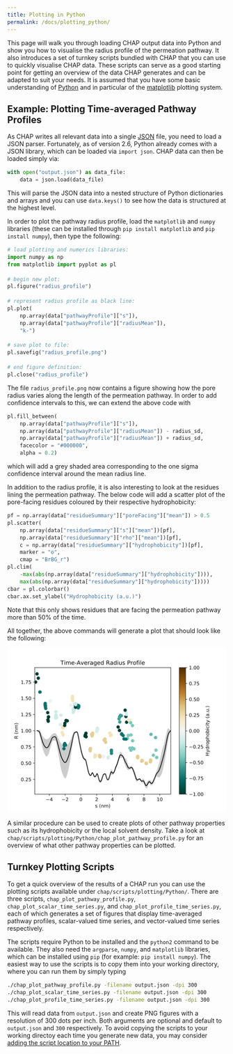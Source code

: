 ```yaml
---
title: Plotting in Python
permalink: /docs/plotting_python/
---
```


[JSON-spec]: https://www.json.org/
[Python]: https://www.python.org/
[matplotlib]: https://matplotlib.org/
[pip]: https://pypi.python.org/pypi/pip
[add-path]: https://unix.stackexchange.com/questions/26047/how-to-correctly-add-a-path-to-path


This page will walk you through loading CHAP output data into Python and show you how to visualise the radius profile of the permeation pathway. It also introduces a set of turnkey scripts bundled with CHAP that you can use to quickly visualise CHAP data. These scripts can serve as a good starting point for getting an overview of the data CHAP generates and can be adapted to suit your needs. It is assumed that you have some basic understanding of [Python][Python] and in particular of the [matplotlib][matplotlib] plotting system.


## Example: Plotting Time-averaged Pathway Profiles

As CHAP writes all relevant data into a single [JSON][JSON-spec] file, you need to load a JSON parser. Fortunately, as of version 2.6, Python already comes with a JSON library, which can be loaded via `import json`. CHAP data can then be loaded simply via:

```python
with open("output.json") as data_file:
    data = json.load(data_file)
```

This will parse the JSON data into a nested structure of Python dictionaries and arrays and you can use `data.keys()` to see how the data is structured at the highest level.

In order to plot the pathway radius profile, load the `matplotlib` and `numpy` libraries (these can be installed through `pip install matplotlib` and `pip install numpy`), then type the following:

```python
# load plotting and numerics libraries:
import numpy as np
from matplotlib import pyplot as pl

# begin new plot:
pl.figure("radius_profile")

# represent radius profile as black line:
pl.plot(                                                                        
    np.array(data["pathwayProfile"]["s"]),                                      
    np.array(data["pathwayProfile"]["radiusMean"]),                             
    "k-")  

# save plot to file:
pl.savefig("radius_profile.png")

# end figure definition:
pl.close("radius_profile")
```

The file `radius_profile.png` now contains a figure showing how the pore radius varies along the length of the permeation pathway. In order to add confidence intervals to this, we can extend the above code with

```python
pl.fill_between(                                                                
    np.array(data["pathwayProfile"]["s"]),                                      
    np.array(data["pathwayProfile"]["radiusMean"]) - radius_sd,                 
    np.array(data["pathwayProfile"]["radiusMean"]) + radius_sd,                 
    facecolor = "#000000",                                                      
    alpha = 0.2)
```

which will add a grey shaded area corresponding to the one sigma confidence interval around the mean radius line.

In addition to the radius profile, it is also interesting to look at the residues lining the permeation pathway. The below code will add a scatter plot of the pore-facing residues coloured by their respective hydrophobicity:

```python
pf = np.array(data["residueSummary"]["poreFacing"]["mean"]) > 0.5 
pl.scatter(                                                                     
    np.array(data["residueSummary"]["s"]["mean"])[pf],                          
    np.array(data["residueSummary"]["rho"]["mean"])[pf],                        
    c = np.array(data["residueSummary"]["hydrophobicity"])[pf],                 
    marker = "o",                                                               
    cmap = "BrBG_r")                                                            
pl.clim(                                                                        
    -max(abs(np.array(data["residueSummary"]["hydrophobicity"]))),              
    max(abs(np.array(data["residueSummary"]["hydrophobicity"]))))               
cbar = pl.colorbar()                                                            
cbar.ax.set_ylabel("Hydrophobicity (a.u.)")
```

Note that this only shows residues that are facing the permeation pathway more than 50% of the time.

All together, the above commands will generate a plot that should look like the following:

![Time-averaged radius profile](../../img/time_averaged_radius_profile_python.svg "Time-averaged radius profile")

A similar procedure can be used to create plots of other pathway properties such as its hydrophobicity or the local solvent density. Take a look at `chap/scripts/plotting/Python/chap_plot_pathway_profile.py` for an overview of what other pathway properties can be plotted.


## Turnkey Plotting Scripts

To get a quick overview of the results of a CHAP run you can use the plotting scripts available under `chap/scripts/plotting/Python/`. There are three scripts, `chap_plot_pathway_profile.py`, `chap_plot_scalar_time_series.py`, and `chap_plot_profile_time_series.py`, each of which generates a set of figures that display time-averaged pathway profiles, scalar-valued time series, and vector-valued time series respectively.

The scripts require Python to be installed and the `python2` command to be available. They also need the `argparse`, `numpy`, and `matplotlib` libraries, which can be installed using `pip` (for example: `pip install numpy`). The easiest way to use the scripts is to copy them into your working directory, where you can run them by simply typing

```bash
./chap_plot_pathway_profile.py -filename output.json -dpi 300
./chap_plot_scalar_time_series.py -filename output.json -dpi 300 
./chap_plot_profile_time_series.py -filename output.json -dpi 300
```

This will read data from `output.json` and create PNG figures with a resolution of 300 dots per inch. Both arguments are optional and default to `output.json` and `300` respectively. To avoid copying the scripts to your working directoy each time you generate new data, you may consider [adding the script location to your PATH][add-path].
